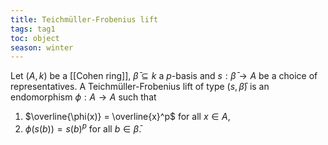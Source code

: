 ```yaml
---
title: Teichmüller-Frobenius lift
tags: tag1
toc: object
season: winter
--- 
```


Let $(A,k)$ be a [[Cohen ring]], $\bar \beta \subseteq k$ a $p$-basis and $s: \bar \beta \to A$ be a choice of representatives. A Teichmüller-Frobenius lift of type $(s,\bar\beta)$ is an endomorphism $\phi: A \to A$ such that
1. $\overline{\phi(x)} = \overline{x}^p$ for all $x \in A$,
2. $\phi(s(b)) = s(b)^p$ for all $b \in \bar\beta$.
